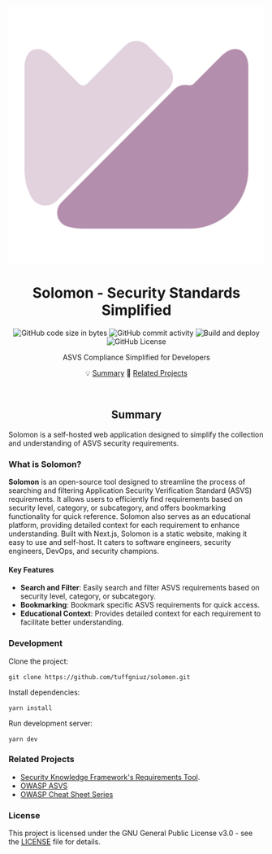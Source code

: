 <div align="center">

<img src="res/solomon.svg" />

# Solomon - Security Standards Simplified

![GitHub code size in bytes](https://img.shields.io/github/languages/code-size/tuffgniuz/solomon?style=for-the-badge&labelColor=%23181926&color=%23eed49f)
![GitHub commit activity](https://img.shields.io/github/commit-activity/m/tuffgniuz/solomon?style=for-the-badge&labelColor=%23181926&color=%23a6da95)
![Build and deploy](https://img.shields.io/github/actions/workflow/status/tuffgniuz/solomon/build-and-deploy.yml?branch=master&style=for-the-badge)
![GitHub License](https://img.shields.io/github/license/tuffgniuz/solomon?style=for-the-badge&labelColor=%23181926&color=%238bd5ca)

ASVS Compliance Simplified for Developers

💡 [Summary](#summary)
🚀 [Related Projects](#related-projects)

</div>

<br/>

<div align="center">

## Summary

</div>

Solomon is a self-hosted web application designed to simplify the collection and understanding of ASVS security requirements.

### What is Solomon?
**Solomon** is an open-source tool designed to streamline the process of searching and filtering Application Security Verification Standard (ASVS) requirements. It allows users to efficiently find requirements based on security level, category, or subcategory, and offers bookmarking functionality for quick reference. Solomon also serves as an educational platform, providing detailed context for each requirement to enhance understanding. Built with Next.js, Solomon is a static website, making it easy to use and self-host. It caters to software engineers, security engineers, DevOps, and security champions.

#### Key Features
- **Search and Filter**: Easily search and filter ASVS requirements based on security level, category, or subcategory.
- **Bookmarking**: Bookmark specific ASVS requirements for quick access.
- **Educational Context**: Provides detailed context for each requirement to facilitate better understanding.

### Development
Clone the project:
```
git clone https://github.com/tuffgniuz/solomon.git
```
Install dependencies:
```
yarn install
```
Run development server:
```
yarn dev
```

### Related Projects
- [Security Knowledge Framework's Requirements Tool](https://github.com/Security-Knowledge-Framework/SKF-requirements-tool). 
- [OWASP ASVS](https://github.com/OWASP/ASVS) 
- [OWASP Cheat Sheet Series](https://cheatsheetseries.owasp.org/)

### License

This project is licensed under the GNU General Public License v3.0 - see the [LICENSE](LICENSE) file for details.


